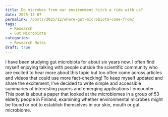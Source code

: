 ```yaml
---
title: Do microbes from our environment hitch a ride with us?
date: 2025-12-07
permalink: /posts/2025/12/where-gut-microbiota-come-from/
tags:
  - Research
  - Gut Microbiota
categories:
  - Research Notes
draft: true
---
```


I have been studying gut microbiota for about six years now. I often find myself enjoying talking with people outside the scientific community who are excited to hear more about this topic but too often come across articles and videos that could use more fact-checking! To keep myself updated and share the excitement, I've decided to write simple and accessible summaries of interesting papers and emerging applications I encounter. This post is about a paper that looked at the microbiomes in a group of 53 elderly people in Finland, examining whether environmental microbes might be found or not to establish themselves in our skin, mouth or gut microbiome.






<!-- நான் சுமார் ஆறு வருடங்களாக குடல் மைக்ரோபயோட்டாவைப் (நம் குடலில் உயிர்வாழ்ந்துவரும் நுண்ணுயிரிகள்) படித்து வருகிறேன். இந்த தலைப்பைப் பற்றி தெரிந்துகொள்ள ஆர்வமாக இருக்கும் விஞ்ஞான சமூகத்திற்கு வெளியே உள்ளவர்களுடன் பேசுவதை நான் அடிக்கடி இரசிக்கிறேன், ஆனால் செய்திகளை தவறாக எடித்துசொல்லும் கட்டுரைகளையும் வீடியோக்களையும் அடிக்கடி பார்க்கிறேன்! மைக்ரோபயோட்டாவைப் பற்றின புதிதான செய்திகளை படித்துவந்து அவ்றைப்பற்றிய உற்சாகத்தைப் பகிர்ந்து கொள்வதற்காக, நான் சந்திக்கும் சுவாரஸ்யமான ஆவணங்கள் மற்றும் அவற்றிலிருந்து வளர்ந்து வரும் பயன்பாடுகளின் சுருக்கங்களை எளிமையான முறையில் எழுத முடிவு செய்துள்ளேன். இந்த போஸ்டில் நான் எழுதுவது 53 புதியவர்களின் நுண்ணுயிரிகளைப் பார்த்து, சுற்றுச்சூழல் நுண்ணுயிரிகள் அவர் தோல், வாய் அல்லது குடல் நுண்ணுயிரிகளில் தங்களை நிலைநிறுத்திக் கொள்ளக் கூடாதா இல்லையா என்பதை ஆராயும் கட்டுரையைப் பற்றி. -->